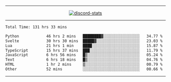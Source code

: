<a href="https://www.github.com/ripavoid" target="_blank" rel="noreferrer">

-------

<div align='center'>
    <a href='https://discordapp.com/users/825178146797518881'>
        <img align='center' alt='discord-stats' src='https://api.discord-status.me/825178146797518881?nitro&boost=4&gradient=%231e0b1a%2C%23000000%2C%23000000%2C%23160316'></img>
    </a>
</div>

-------

<!--START_SECTION:waka-->

```txt
Total Time: 131 hrs 33 mins

Python            46 hrs 2 mins   ████████▓░░░░░░░░░░░░░░░░   34.77 %
Svelte            30 hrs 30 mins  █████▓░░░░░░░░░░░░░░░░░░░   23.03 %
Lua               21 hrs 1 min    ████░░░░░░░░░░░░░░░░░░░░░   15.87 %
TypeScript        15 hrs 37 mins  ███░░░░░░░░░░░░░░░░░░░░░░   11.79 %
JavaScript        6 hrs 56 mins   █▒░░░░░░░░░░░░░░░░░░░░░░░   05.24 %
Text              6 hrs 18 mins   █▒░░░░░░░░░░░░░░░░░░░░░░░   04.76 %
HTML              1 hr 2 mins     ▒░░░░░░░░░░░░░░░░░░░░░░░░   00.79 %
Other             52 mins         ░░░░░░░░░░░░░░░░░░░░░░░░░   00.66 %
```

<!--END_SECTION:waka-->

-------
